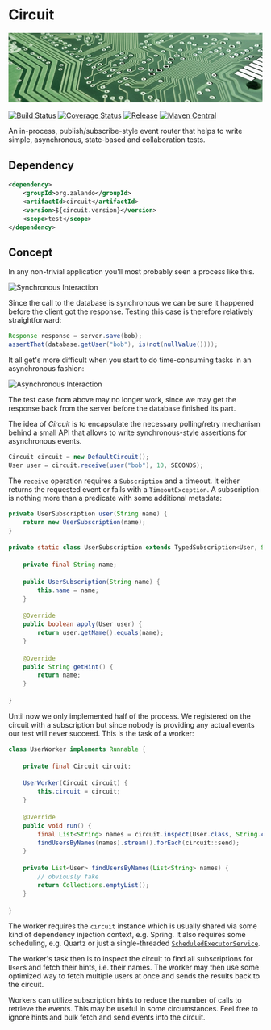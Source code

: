 # Circuit

[![Circuit Board](docs/circuit.jpg)](http://pixabay.com/en/board-electronics-computer-453758/)

[![Build Status](https://img.shields.io/travis/zalando/circuit.svg)](https://travis-ci.org/zalando/circuit)
[![Coverage Status](https://img.shields.io/coveralls/zalando/circuit.svg)](https://coveralls.io/r/zalando/circuit)
[![Release](https://img.shields.io/github/release/zalando/circuit.svg)](https://github.com/zalando/circuit/releases)
[![Maven Central](https://img.shields.io/maven-central/v/org.zalando/circuit.svg)](https://maven-badges.herokuapp.com/maven-central/org.zalando/circuit)

An in-process, publish/subscribe-style event router that helps to write simple, asynchronous, state-based and collaboration tests. 
    
## Dependency

```xml
<dependency>
    <groupId>org.zalando</groupId>
    <artifactId>circuit</artifactId>
    <version>${circuit.version}</version>
    <scope>test</scope>
</dependency>
```
    
## Concept

In any non-trivial application you'll most probably seen a process like this.

![Synchronous Interaction](http://www.websequencediagrams.com/cgi-bin/cdraw?lz=dGl0bGUgU3luY2hyb25vdXMgSW50ZXJhY3Rpb24KCkNsaWVudC0-U2VydmVyOiBSZXF1ZXN0CgAKBi0-RGF0YWJhc2UAEAoACggAKAxzcG9uc2UALAkATwYADgs&s=napkin)
 
Since the call to the database is synchronous we can be sure it happened before the client got the response. Testing this case is therefore relatively straightforward:

```java
Response response = server.save(bob);
assertThat(database.getUser("bob"), is(not(nullValue())));
```

It all get's more difficult when you start to do time-consuming tasks in an asynchronous fashion:
 
![Asynchronous Interaction](http://www.websequencediagrams.com/cgi-bin/cdraw?lz=dGl0bGUgQXN5bmNocm9ub3VzIEludGVyYWN0aW9uCgpDbGllbnQtPlNlcnZlcjogUmVxdWVzdAoACgYtPkRhdGFiYXNlAAgSADQGOiBSZXNwb25zZQoAIwgAQQwAFAc&s=napkin)
 
The test case from above may no longer work, since we may get the response back from the server before the database finished its part.

The idea of *Circuit* is to encapsulate the necessary polling/retry mechanism behind a small API that allows to write synchronous-style assertions for asynchronous events.

```java
Circuit circuit = new DefaultCircuit();
User user = circuit.receive(user("bob"), 10, SECONDS);
```

The `receive` operation requires a `Subscription` and a timeout. It either returns the requested event or fails with a `TimeoutException`. A subscription is nothing more than a predicate with some additional metadata:

```java
private UserSubscription user(String name) {
    return new UserSubscription(name);
}

private static class UserSubscription extends TypedSubscription<User, String> {

    private final String name;

    public UserSubscription(String name) {
        this.name = name;
    }

    @Override
    public boolean apply(User user) {
        return user.getName().equals(name);
    }

    @Override
    public String getHint() {
        return name;
    }
    
}
```

Until now we only implemented half of the process. We registered on the circuit with a subscription but since nobody is providing any actual events our test will never succeed. This is the task of a worker:

```java
class UserWorker implements Runnable {

    private final Circuit circuit;

    UserWorker(Circuit circuit) {
        this.circuit = circuit;
    }

    @Override
    public void run() {
        final List<String> names = circuit.inspect(User.class, String.class);
        findUsersByNames(names).stream().forEach(circuit::send);
    }

    private List<User> findUsersByNames(List<String> names) {
        // obviously fake
        return Collections.emptyList();
    }

}
```

The worker requires the  `circuit` instance which is usually shared via some kind of dependency injection context, e.g. Spring. It also requires some scheduling, e.g. Quartz or just a single-threaded [`ScheduledExecutorService`](http://docs.oracle.com/javase/7/docs/api/java/util/concurrent/Executors.html#newSingleThreadScheduledExecutor\(\)).

The worker's task then is to inspect the circuit to find all subscriptions for `User`s and fetch their hints, i.e. their names. The worker may then use some optimized way to fetch multiple users at once and sends the results back to the circuit. 

Workers can utilize subscription hints to reduce the number of calls to retrieve the events. This may be useful in some circumstances. Feel free to ignore hints and bulk fetch and send events into the circuit.
